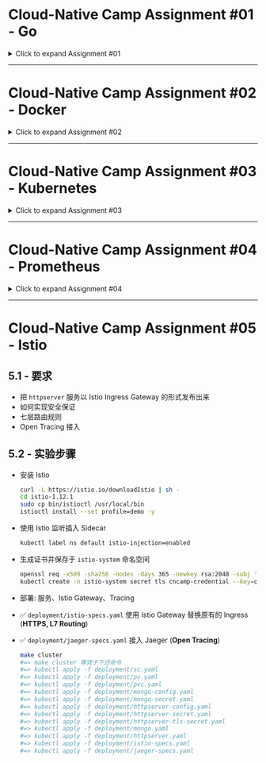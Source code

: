 # Cloud-Native Camp Assignment #01 - Go
<details>
  <summary>Click to expand Assignment #01</summary>

- [GeekBang.org](https://u.geekbang.org/) / [InfoQ.cn](https://www.infoq.cn/) Cloud-Native Camp Assignment #01
- 极客时间云原生训练营 - 作业 #01

## 1.1 - Requirements

- Implement an HTTP server.
- The server handles client requests, and write request headers into response headers.
- The server should read the `VERSION` configuration from the environment, and include it in response headers.
- The server should record client IP & HTTP status code in its log.
- An endpoint `localhost/healthz` should always return 200.

## 1.2 - 要求

- 编写一个 HTTP 服务器
- 接收客户端 Request，并将 Request 中带的 Header 写入 Response Header -> [middleware/header.go](middleware/header.go)
- 读取当前系统的环境变量中的 `VERSION` 配置，并写入Response Header -> [middleware/header.go](middleware/header.go)
- Server 端记录访问日志包括客户端 IP，HTTP 返回码，输出到 Server 端的标准输出 -> [middleware/logger.go](middleware/logger.go)
- 当访问 `localhost/healthz` 时，应返回 200 OK -> [api/api.go](api/api.go)

## 1.3 - 如何运行

- 测试环境 Golang v1.16+, GNU Make v3.81+.
- 使用 `make dep` 命令下载依赖至 `vendor` 目录
- 使用 `make test` 命令运行单元测试
- 可以使用 `make build` 命令编译服务器；也可以使用 `make run` 命令直接运行
- 由于服务器使用 SQLite，无需创建数据库；运行服务器会默认创建 `sqlite.db` 文件
- 环境变量与默认值请参考 `config/config.go` 文件

## 1.4 - 网络请求示例

- Healthz 检测

  ```bash
  curl --request GET --url http://localhost:8080/healthz
  ```

- 用户注册
- 邮箱地址格式须合法，密码长度至少八位

  ```bash
  curl --request POST --url http://localhost:8080/user/signup \
       --header 'Content-Type: application/json' \
       --data '{
         "email": "someuser@test.com",
         "password": "12345678"
       }'
  ```

- 用户登录
- 成功登录后获取 `{accessToken}`

  ```bash
  curl --request POST --url http://localhost:8080/user/login \
       --header 'Content-Type: application/json' \
       --data '{
         "email": "someuser@test.com",
         "password": "12345678"
       }'
  ```

- Crypto 价格
- 因为是简单示例服务器，路径参数 `{cryptoCode}` 仅支持 `ADA`、`BNB`、`BTC` 与 `ETH`
- Authorization Header 需要使用上述登录获取的 `{accessToken}`

  ```bash
  curl --request GET --url http://localhost:8080/crypto/{cryptoCode} \
       --header 'Authorization: Bearer {accessToken}'
  ```

</details>

---

# Cloud-Native Camp Assignment #02 - Docker
<details>
  <summary>Click to expand Assignment #02</summary>

## 2.1 - 要求

- 构建本地 Docker 镜像
- 编写 `Dockerfile` 将 Assignment #01 编写的服务器容器化 -> [Dockerfile](https://github.com/Niennienzz/cncamp-a01/blob/main/Dockerfile)
- 将镜像推送至 DockerHub 官方镜像仓库
- 通过 Docker 命令本地启动服务器
- 通过 `nsenter` 进入容器查看 IP 配置

## 2.2 - 本地构建与运行

- 构建本地 Docker 镜像

  ```bash
  make image
  ```

- 查看镜像列表，成功构建的 `niennienzz/cncamp_http_server` 镜像会出现在列表中

  ```bash
  docker image ls
  ```

- 通过 Docker 本地启动服务器
- 可以通过 `-e` 传入环境参数

  ```bash
  docker run -p 8080:8080 cncamp_http_server
  docker run -p 8080:8080 -e "RATE_LIMIT=5" -e "RATE_LIMIT_WINDOW_SEC=10s" cncamp_http_server
  ```

## 2.3 - 将镜像推送至 DockerHub

- 镜像已推送至[这里](https://hub.docker.com/repository/docker/niennienzz/cncamp_http_server)
- 将镜像推送至 DockerHub

  ```bash
  make push
  ```

## 2.3 - 进入容器查看 IP 配置

- 找到正在运行的容器实例

  ```bash
  docker ps | grep cncamp_http_server
  #=> 6592fd79xxxx
  ```

- 找到上述容器实例实例的 PID

  ```bash
  docker inspect 6592fd79xxxx | grep -i pid
  #=> 12345
  ```

- 通过 `nsenter` 进入容器查看 IP 配置

  ```bash
  nsenter -t 12345 -n ip a
  ```

</details>

---

# Cloud-Native Camp Assignment #03 - Kubernetes
<details>
  <summary>Click to expand Assignment #03</summary>

## 3.1 - 文件路径结构

- 文件路径:
  > 代码均在 `/httpserver` 路径中
  >
  > 配置均在 `/deployment` 路径中

- 在 `/deployment` 路径中，对于某个服务 `service` 来说:
  > `Service` & `Deployment` 均集中配置在 `{service}.yaml` 文件中
  >
  > `ConfigMap` 均配置在 `{service}-config.yaml` 文件中
  >
  > `Secret` 均配置在 `{service}-secret.yaml` 文件中
  >
  > 遵循命名约定，以此类推

## 3.2 - 要求与分析

### 编写 Kubernetes 部署脚本将 `httpserver` 部署到 Kubernetes 集群

- 优雅启动

  > 使用 `readinessProbe` 探针检查 Pod 是否就绪，就绪则接收请求
  >
  > 查看 `httpserver.yaml` 文件中的 `readinessProbe` 部分

- 优雅终止

  > 使用 `terminationGracePeriodSeconds` 给与 Pod 适当的终止时间
  >
  > 查看 `/deployment/httpserver.yaml` 文件中的 `terminationGracePeriodSeconds` 部分
  >
  > 当 Pod 关闭 Kubernetes 将给应用发送 `SIGTERM` 信号并等待配置的时间后关闭
  >
  > 同时 `httpserver` 代码中接受 `SIGTERM` 信号并执行各项终止任务，例如关闭数据库连接等

- 资源需求和服务质量保证

  > 查看 `/deployment/httpserver.yaml` 文件中的 `resources` 部分

- 探活

  > 使用 `livenessProbe` 探针检查 Pod 是否存活，如果检测不到 Pod 存活则杀掉当前 Pod 重启
  >
  > 查看 `/deployment/httpserver.yaml` 文件中的 `livenessProbe` 部分

- 日常运维需求，日志等级

  > `httpserver` 代码中使用 [`logrus`](https://github.com/sirupsen/logrus) 库中不同的日志级别

- 配置和代码分离

  > 代码全部在 `/httpserver` 路径中，而配置全部在 `/deployment` 路径中
  >
  > 利用配置中的 `*-config.yaml` & `*-secret.yaml` 文件将配置注入到 Pod 中

- 如何确保整个应用的高可用

  > 首先保证 `httpserver` 代码本身是完全无状态的，例如没有本地内存缓存；状态均集中保存在数据库中
  >
  > 配置增加多个副本，查看 `/deployment/httpserver.yaml` 文件中的 `replicas` 部分

- 如何通过证书保证通讯安全

  > `httpserver` 代码本身没有使用 HTTPS 证书
  >
  > 在配置 Ingress 时使用证书保证通讯安全

## 3.3 - 实验

### 3.3.1 - 实验环境

- 因为没有申请服务器，且本机配置还不错，所以采用本地 Minikube 进行实验
- 本地实验肯定是规避了一些远程操作的困难，希望自己在以后的练习当中多尝试，而非浅尝辄止

### 3.3.2 - 实验准备

- 生成 HTTPS 证书

  ```bash
  openssl req -x509 -nodes -days 365 -newkey rsa:2048 -keyout tls.key -out tls.crt -subj "/CN=niennienzz-httpserver.com/O=niennienzz-httpserver"
  ```

- 生成 `/deployment/httpserver-tls-secret.yaml` 文件

  ```bash
  kubectl create secret tls tls-secret --cert=tls.crt --key=tls.key --dry-run=client -o yaml
  ```

- 预先安装 Minikube Ingress Controller 组件

  ```bash
  minikube addons enable ingress
  ```

### 3.3.3 - 实验步骤

使用 `make cluster` 创建集群；使用 `make destroy` 销毁集群；下面是详细步骤解析

- 配置 ConfigMap 与 Secret

  ```bash
  kubectl apply -f deployment/sc.yaml
  kubectl apply -f deployment/pv.yaml
  kubectl apply -f deployment/pvc.yaml
  kubectl apply -f deployment/mongo-config.yaml
  kubectl apply -f deployment/mongo-secret.yaml
  kubectl apply -f deployment/httpserver-config.yaml
  kubectl apply -f deployment/httpserver-secret.yaml
  kubectl apply -f deployment/httpserver-tls-secret.yaml
  ```

- 配置 Deployment 与 Service

  ```bash
  kubectl apply -f deployment/mongo.yaml
  kubectl apply -f deployment/httpserver.yaml
  ```

- 配置 Ingress Rules

  ```bash
  kubectl apply -f deployment/httpserver-ingress.yaml
  ```

### 3.3.4 - 实验结果

- 查看 Pod、Service、Deployment

  ```bash
  kubectl get all
  #=> NAME                                         READY   STATUS    RESTARTS      AGE
  #=> pod/httpserver-deployment-7dc79b84f8-4jzpw   1/1     Running   0             58m
  #=> pod/httpserver-deployment-7dc79b84f8-g82dx   1/1     Running   0             58m
  #=> pod/httpserver-deployment-7dc79b84f8-tstxb   1/1     Running   0             58m
  #=> pod/mongo-deployment-7875498c-8tbch          1/1     Running   9 (27h ago)   28h
  
  #=> NAME                         TYPE        CLUSTER-IP       EXTERNAL-IP   PORT(S)          AGE
  #=> service/httpserver-service   NodePort    10.108.184.166   <none>        8080:30100/TCP   58m
  #=> service/kubernetes           ClusterIP   10.96.0.1        <none>        443/TCP          45h
  #=> service/mongo-service        ClusterIP   10.102.201.39    <none>        27017/TCP        28h
  
  #=> NAME                                    READY   UP-TO-DATE   AVAILABLE   AGE
  #=> deployment.apps/httpserver-deployment   3/3     3            3           58m
  #=> deployment.apps/mongo-deployment        1/1     1            1           28h
  
  #=> NAME                                               DESIRED   CURRENT   READY   AGE
  #=> replicaset.apps/httpserver-deployment-7dc79b84f8   3         3         3       58m
  #=> replicaset.apps/mongo-deployment-7875498c          1         1         1       28h
  ```

- 查看 Ingress

  ```bash
  kubectl get ingress
  #=> NAME                 CLASS   HOSTS                       ADDRESS     PORTS     AGE
  #=> httpserver-ingress   nginx   niennienzz-httpserver.com   localhost   80, 443   68m
  ```

  ```bash
  kubectl get svc -n ingress-nginx
  #=> NAME                                 TYPE        CLUSTER-IP      EXTERNAL-IP   PORT(S)                      AGE
  #=> ingress-nginx-controller             NodePort    10.98.165.142   <none>        80:30090/TCP,443:31729/TCP   89m
  #=> ingress-nginx-controller-admission   ClusterIP   10.111.53.73    <none>        443/TCP                      89m
  ```

- 查看 Minikube 地址

  ```bash
  minikube ip
  #=> 192.xxx.xx.x
  ```

- 修改 `/etc/hosts` 文件添加 `{minikube_ip} niennienzz-httpserver.com` 之后集群可以接收请求

  ```bash
  curl --insecure --request POST \
    --url https://niennienzz-httpserver.com/user/signup \
    --header 'Content-Type: application/json' \
    --data '{
      "email": "someuser_01@test.com",
      "password": "12345678"
  }'
  ```

  ```bash
  curl --insecure --request POST \
    --url https://niennienzz-httpserver.com/user/login \
    --header 'Content-Type: application/json' \
    --data '{
      "email": "someuser_01@test.com",
      "password": "12345678"
  }'
  ```

  ```bash
  curl --insecure --request GET \
    --url https://niennienzz-httpserver.com/crypto/ETH \
    --header 'Authorization: Bearer {TOKEN}'
  ```

</details>

---

# Cloud-Native Camp Assignment #04 - Prometheus
<details>
  <summary>Click to expand Assignment #04</summary>

## 4.1 - 要求

- 为 `httpserver` 添加 0-2 秒的随机延时
- 为 `httpserver` 项目添加延时 Metrics
- 将 `httpserver` 部署至测试集群，并完成 Prometheus 配置
- 从 Prometheus 界面中查询延时指标数据
- 创建一个 Grafana Dashboard 展现延时分配情况

## 4.2 - 代码与配置更新

- 指标搜集在 `httpserver/metrics/metrics.go` 文件中参考教程实现
- 随机延时在 `httpserver/middleware/random_delay.go` 中间件实现，并使用上述 `metrics` 包注册
- 在 `deployment/httpserver.yaml` 中添加相应的 Prometheus 配置

## 4.3 - 实验步骤

- 参考 Minikube [教程](https://blog.marcnuri.com/prometheus-grafana-setup-minikube)
- 使用 Minikube 安装并启动本地 Prometheus

  ```bash
  helm repo add prometheus-community https://prometheus-community.github.io/helm-charts
  helm install prometheus prometheus-community/prometheus
  kubectl expose service prometheus-server --type=NodePort --target-port=9090 --name=prometheus-server-np
  minikube service prometheus-server-np
  
  #=> NAME                                             READY   STATUS    RESTARTS   AGE
  #=> httpserver-deployment-5c4b5cf7fd-gdc2n           1/1     Running   0          32m
  #=> httpserver-deployment-5c4b5cf7fd-h7j2p           1/1     Running   0          32m
  #=> httpserver-deployment-5c4b5cf7fd-qf9v4           1/1     Running   0          32m
  #=> mongo-deployment-6fd7d69865-b5ltx                1/1     Running   0          32m
  #=> prometheus-alertmanager-67b88b45b4-5h4s5         2/2     Running   0          63s
  #=> prometheus-kube-state-metrics-68b6c8b5c5-6mnrx   1/1     Running   0          63s
  #=> prometheus-node-exporter-v6kfb                   1/1     Running   0          63s
  #=> prometheus-pushgateway-8655bf87b9-5px84          1/1     Running   0          63s
  #=> prometheus-server-bf5fffb66-f8jd9                2/2     Running   0          63s
  ```

- 更新集群后，可以看到 Metrics 已经被成功采集

  ![metrics](https://user-images.githubusercontent.com/13953610/146131281-73117f8e-9f1b-4e6d-9a00-df24276e2f93.png)

  ![targets](https://user-images.githubusercontent.com/13953610/146131309-5888df02-b918-4cde-8e85-f0357653bcc9.png)

- 使用 Minikube 安装并启动本地 Grafana

  ```bash
  helm repo add grafana https://grafana.github.io/helm-charts
  helm search repo grafana
  helm install grafana grafana/grafana
  kubectl expose service grafana --type=NodePort --target-port=3000 --name=grafana-np
  kubectl get secret --namespace default grafana -o jsonpath="{.data.admin-password}" | base64 --decode ; echo
  minikube service grafana-np
  ```

- 添加 DataSource 之后可以看到 50% 90% 95% 分位曲线已经成功显示

  ![grafana](https://user-images.githubusercontent.com/13953610/146131336-f6c910b8-e995-450f-afb4-29df7333e2af.png)

</details>

---

# Cloud-Native Camp Assignment #05 - Istio

## 5.1 - 要求

- 把 `httpserver` 服务以 Istio Ingress Gateway 的形式发布出来
- 如何实现安全保证
- 七层路由规则
- Open Tracing 接入

## 5.2 - 实验步骤

- 安装 Istio

  ```bash
  curl -L https://istio.io/downloadIstio | sh -
  cd istio-1.12.1
  sudo cp bin/istioctl /usr/local/bin
  istioctl install --set profile=demo -y
  ```

- 使用 Istio 监听插入 Sidecar

  ```bash
  kubectl label ns default istio-injection=enabled
  ````

- 生成证书并保存于 `istio-system` 命名空间

  ```bash
  openssl req -x509 -sha256 -nodes -days 365 -newkey rsa:2048 -subj '/O=cncamp Inc./CN=*.cncamp.io' -keyout cncamp.io.key -out cncamp.io.crt
  kubectl create -n istio-system secret tls cncamp-credential --key=cncamp.io.key --cert=cncamp.io.crt
  ```

- 部署: 服务、Istio Gateway、Tracing
- ✅ `deployment/istio-specs.yaml` 使用 Istio Gateway 替换原有的 Ingress (**HTTPS, L7 Routing**)
- ✅ `deployment/jaeger-specs.yaml` 接入 Jaeger (**Open Tracing**)

  ```bash
  make cluster
  #=> make cluster 等效于下述命令
  #=> kubectl apply -f deployment/sc.yaml
  #=> kubectl apply -f deployment/pv.yaml
  #=> kubectl apply -f deployment/pvc.yaml
  #=> kubectl apply -f deployment/mongo-config.yaml
  #=> kubectl apply -f deployment/mongo-secret.yaml
  #=> kubectl apply -f deployment/httpserver-config.yaml
  #=> kubectl apply -f deployment/httpserver-secret.yaml
  #=> kubectl apply -f deployment/httpserver-tls-secret.yaml
  #=> kubectl apply -f deployment/mongo.yaml
  #=> kubectl apply -f deployment/httpserver.yaml
  #=> kubectl apply -f deployment/istio-specs.yaml
  #=> kubectl apply -f deployment/jaeger-specs.yaml
  ```